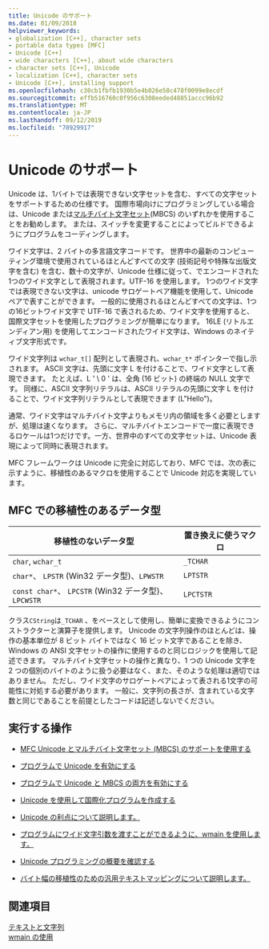 ```yaml
---
title: Unicode のサポート
ms.date: 01/09/2018
helpviewer_keywords:
- globalization [C++], character sets
- portable data types [MFC]
- Unicode [C++]
- wide characters [C++], about wide characters
- character sets [C++], Unicode
- localization [C++], character sets
- Unicode [C++], installing support
ms.openlocfilehash: c30cb1fbfb1930b5e4b026e58c478f0099e8ecdf
ms.sourcegitcommit: effb516760c0f956c6308eeded48851accc96b92
ms.translationtype: MT
ms.contentlocale: ja-JP
ms.lasthandoff: 09/12/2019
ms.locfileid: "70929917"
---
```

# <a name="support-for-unicode"></a>Unicode のサポート

Unicode は、1バイトでは表現できない文字セットを含む、すべての文字セットをサポートするための仕様です。  国際市場向けにプログラミングしている場合は、Unicode または[マルチバイト文字セット](../text/support-for-multibyte-character-sets-mbcss.md)(MBCS) のいずれかを使用することをお勧めします。 または、スイッチを変更することによってビルドできるようにプログラムをコーディングします。

ワイド文字は、2 バイトの多言語文字コードです。 世界中の最新のコンピューティング環境で使用されているほとんどすべての文字 (技術記号や特殊な出版文字を含む) を含む、数十の文字が、Unicode 仕様に従って、でエンコードされた1つのワイド文字として表現されます。UTF-16 を使用します。 1つのワイド文字では表現できない文字は、unicode サロゲートペア機能を使用して、Unicode ペアで表すことができます。 一般的に使用されるほとんどすべての文字は、1つの16ビットワイド文字で UTF-16 で表されるため、ワイド文字を使用すると、国際文字セットを使用したプログラミングが簡単になります。 16LE (リトルエンディアン用) を使用してエンコードされたワイド文字は、Windows のネイティブ文字形式です。

ワイド文字列は `wchar_t[]` 配列として表現され、`wchar_t*` ポインターで指し示されます。 ASCII 文字は、先頭に文字 L を付けることで、ワイド文字として表現できます。 たとえば、L ' \ 0 ' は、全角 (16 ビット) の終端の NULL 文字です。 同様に、ASCII 文字列リテラルは、ASCII リテラルの先頭に文字 L を付けることで、ワイド文字列リテラルとして表現できます (L"Hello")。

通常、ワイド文字はマルチバイト文字よりもメモリ内の領域を多く必要としますが、処理は速くなります。 さらに、マルチバイトエンコードで一度に表現できるロケールは1つだけです。一方、世界中のすべての文字セットは、Unicode 表現によって同時に表現されます。

MFC フレームワークは Unicode に完全に対応しており、MFC では、次の表に示すように、移植性のあるマクロを使用することで Unicode 対応を実現しています。

## <a name="portable-data-types-in-mfc"></a>MFC での移植性のあるデータ型

|移植性のないデータ型|置き換えに使うマクロ|
|-----------------------------|----------------------------|
|`char`, `wchar_t`|`_TCHAR`|
|`char*`、 `LPSTR` (Win32 データ型)、`LPWSTR`|`LPTSTR`|
|`const char*`、 `LPCSTR` (Win32 データ型)、`LPCWSTR`|`LPCTSTR`|

クラス`CString`は`_TCHAR` 、をベースとして使用し、簡単に変換できるようにコンストラクターと演算子を提供します。 Unicode の文字列操作のほとんどは、操作の基本単位が 8 ビット バイトではなく 16 ビット文字であることを除き、Windows の ANSI 文字セットの操作に使用するのと同じロジックを使用して記述できます。 マルチバイト文字セットの操作と異なり、1 つの Unicode 文字を 2 つの個別のバイトのように扱う必要はなく、また、そのような処理は適切ではありません。 ただし、ワイド文字のサロゲートペアによって表される1文字の可能性に対処する必要があります。 一般に、文字列の長さが、含まれている文字数と同じであることを前提としたコードは記述しないでください。

## <a name="what-do-you-want-to-do"></a>実行する操作

- [MFC Unicode とマルチバイト文字セット (MBCS) のサポートを使用する](../atl-mfc-shared/unicode-and-multibyte-character-set-mbcs-support.md)

- [プログラムで Unicode を有効にする](../text/international-enabling.md)

- [プログラムで Unicode と MBCS の両方を有効にする](../text/internationalization-strategies.md)

- [Unicode を使用して国際化プログラムを作成する](../text/unicode-programming-summary.md)

- [Unicode の利点について説明します。](../text/benefits-of-character-set-portability.md)

- [プログラムにワイド文字引数を渡すことができるように、wmain を使用します。](../text/support-for-using-wmain.md)

- [Unicode プログラミングの概要を確認する](../text/unicode-programming-summary.md)

- [バイト幅の移植性のための汎用テキストマッピングについて説明します。](../text/generic-text-mappings-in-tchar-h.md)

## <a name="see-also"></a>関連項目

[テキストと文字列](../text/text-and-strings-in-visual-cpp.md)<br/>
[wmain の使用](../text/support-for-using-wmain.md)